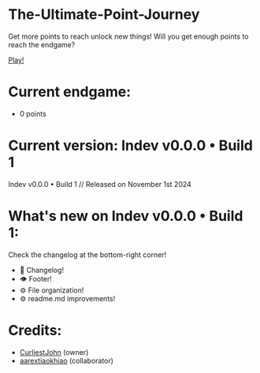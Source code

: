 # The-Ultimate-Point-Journey
Get more points to reach unlock new things!
Will you get enough points to reach the endgame?

[Play!](https://curliestjohn.github.io/The-Ultimate-Point-Journey/)

# Current endgame:
* 0 points

# Current version: Indev v0.0.0 • Build 1
Indev v0.0.0 • Build 1 // Released on November 1st 2024

# What's new on Indev v0.0.0 • Build 1:
Check the changelog at the bottom-right corner!
* 📝 Changelog!
* 👁️ Footer!
* ⚙️ File organization!
* ⚙️ readme.md improvements!

# Credits:
* [CurliestJohn](https://github.com/CurliestJohn) (owner)
* [aarextiaokhiao](https://github.com/aarextiaokhiao) (collaborator)
